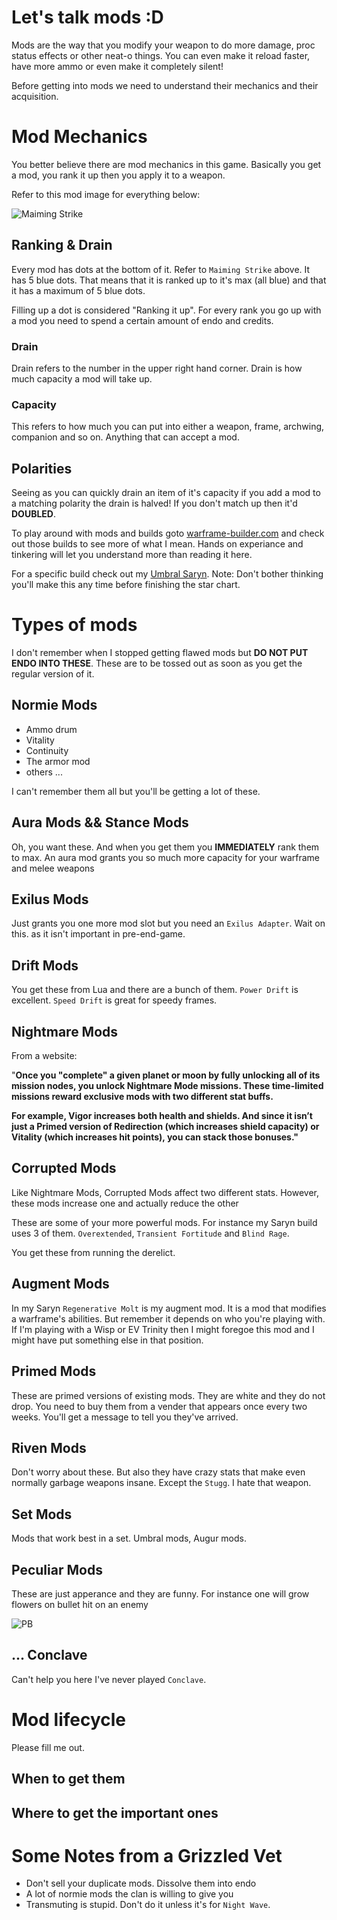 # Let's talk mods :D
Mods are the way that you modify your weapon to do more damage, proc status effects or other neat-o things. You can even make it reload faster, have more ammo or even make it completely silent!

Before getting into mods we need to understand their mechanics and their acquisition.

# Mod Mechanics
You better believe there are mod mechanics in this game. Basically you get a mod, you rank it up then you apply it to a weapon.

Refer to this mod image for everything below:

![Maiming Strike](https://vignette.wikia.nocookie.net/warframe/images/d/d6/MaimingStrikeMod.png/revision/latest)

## Ranking & Drain
Every mod has dots at the bottom of it. Refer to `Maiming Strike` above. It has 5 blue dots. That means that it is ranked up to it's max (all blue) and that it has a maximum of 5 blue dots.

Filling up a dot is considered "Ranking it up". For every rank you go up with a mod you need to spend a certain amount of endo and credits.

### Drain
Drain refers to the number in the upper right hand corner. Drain is how much capacity a mod will take up.

### Capacity
This refers to how much you can put into either a weapon, frame, archwing, companion and so on. Anything that can accept a mod.

## Polarities
Seeing as you can quickly drain an item of it's capacity if you add a mod to a matching polarity the drain is halved! If you don't match up then it'd **DOUBLED**.

To play around with mods and builds goto [warframe-builder.com](warframe-builder.com) and check out those builds to see more of what I mean. Hands on experiance and tinkering will let you understand more than reading it here.

For a specific build check out my [Umbral Saryn](https://tinyurl.com/yyw8qfc7). Note: Don't bother thinking you'll make this any time before finishing the star chart. 

# Types of mods
I don't remember when I stopped getting flawed mods but **DO NOT PUT ENDO INTO THESE**. These are to be tossed out as soon as you get the regular version of it.

## Normie Mods
* Ammo drum
* Vitality
* Continuity
* The armor mod
* others ...

I can't remember them all but you'll be getting a lot of these.

## Aura Mods && Stance Mods
Oh, you want these. And when you get them you **IMMEDIATELY** rank them to max. An aura mod grants you so much more capacity for your warframe and melee weapons

## Exilus Mods
Just grants you one more mod slot but you need an `Exilus Adapter`. Wait on this. as it isn't important in pre-end-game.

## Drift Mods
You get these from Lua and there are a bunch of them. `Power Drift` is excellent. `Speed Drift` is great for speedy frames.

## Nightmare Mods
From a website:

"**Once you "complete" a given planet or moon by fully unlocking all of its mission nodes, you unlock Nightmare Mode missions. These time-limited missions reward exclusive mods with two different stat buffs.**

**For example, Vigor increases both health and shields. And since it isn’t just a Primed version of Redirection (which increases shield capacity) or Vitality (which increases hit points), you can stack those bonuses."**

## Corrupted Mods
Like Nightmare Mods, Corrupted Mods affect two different stats. However, these mods increase one and actually reduce the other

These are some of your more powerful mods. For instance my Saryn build uses 3 of them. `Overextended`, `Transient Fortitude` and `Blind Rage`.

You get these from running the derelict.

## Augment Mods
In my Saryn `Regenerative Molt` is my augment mod. It is a mod that modifies a warframe's abilities. But remember it depends on who you're playing with. If I'm playing with a Wisp or EV Trinity then I might foregoe this mod and I might have put something else in that position.

## Primed Mods
These are primed versions of existing mods. They are white and they do not drop. You need to buy them from a vender that appears once every two weeks. You'll get a message to tell you they've arrived.

## Riven Mods
Don't worry about these. But also they have crazy stats that make even normally garbage weapons insane. Except the `Stugg`. I hate that weapon.

## Set Mods
Mods that work best in a set. Umbral mods, Augur mods.

## Peculiar Mods
These are just apperance and they are funny. For instance one will grow flowers on bullet hit on an enemy

![PB](https://i.imgur.com/WyreFTb.jpg)

## ... Conclave
Can't help you here I've never played `Conclave`.

# Mod lifecycle
Please fill me out.
## When to get them
## Where to get the important ones

# Some Notes from a Grizzled Vet
* Don't sell your duplicate mods. Dissolve them into endo
* A lot of normie mods the clan is willing to give you
* Transmuting is stupid. Don't do it unless it's for `Night Wave`.
